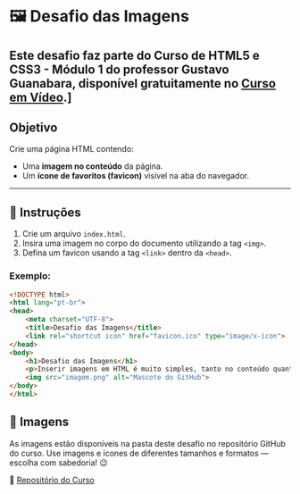 # 🖼️ Desafio das Imagens
Este desafio faz parte do **Curso de HTML5 e CSS3 - Módulo 1** do professor **Gustavo Guanabara**, disponível gratuitamente no [Curso em Vídeo](https://www.cursoemvideo.com/curso/html5-css3-modulo1).]
---
## Objetivo

Crie uma página HTML contendo:

- Uma **imagem no conteúdo** da página.
- Um **ícone de favoritos (favicon)** visível na aba do navegador.

---

## 🔧 Instruções

1. Crie um arquivo `index.html`.
2. Insira uma imagem no corpo do documento utilizando a tag `<img>`.
3. Defina um favicon usando a tag `<link>` dentro da `<head>`.

### Exemplo:

```html
<!DOCTYPE html>
<html lang="pt-br">
<head>
    <meta charset="UTF-8">
    <title>Desafio das Imagens</title>
    <link rel="shortcut icon" href="favicon.ico" type="image/x-icon">
</head>
<body>
    <h1>Desafio das Imagens</h1>
    <p>Inserir imagens em HTML é muito simples, tanto no conteúdo quanto lá em cima, como ícone de favoritos!</p>
    <img src="imagem.png" alt="Mascote do GitHub">
</body>
</html>
```
## 📁 Imagens
As imagens estão disponíveis na pasta deste desafio no repositório GitHub do curso. Use imagens e ícones de diferentes tamanhos e formatos — escolha com sabedoria! 😉 <br>

🔗 [Repositório do Curso](https://github.com/gustavoguanabara/html-css/tree/master/desafios/modulo-01/d002)

